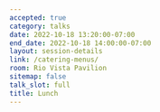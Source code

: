 ```yaml
---
accepted: true
category: talks
date: 2022-10-18 13:20:00-07:00
end_date: 2022-10-18 14:00:00-07:00
layout: session-details
link: /catering-menus/
room: Rio Vista Pavilion
sitemap: false
talk_slot: full
title: Lunch
---
```

